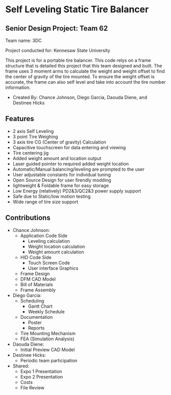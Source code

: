 # Self Leveling Static Tire Balancer

## Senior Design Project: Team 62
 Team name: 3DC
 
 Project conducted for: Kennesaw State University
 
This project is for a portable tire balancer. This code relys on a frame structure that is detailed this project that this team designed and built.
The frame uses 3 moment arms to calculate the weight and weight offset to find the center of gravity of the tire mounted.
To ensure the weight offset is accurate, the frame can also self level and take into account the tire number information.

 - Created By: Chance Johnson, Diego Garcia, Daouda Diene, and Destinee Hicks
 
## Features
 - 2 axis Self Leveling
 - 3 point Tire Weighing
 - 3 axis tire CG (Center of gravity) Calculation
 - Capacitive touchscreen for data entering and viewing
 - Tire centering jig
 - Added weight amount and location output
 - Laser guided pointer to required added weight location
 - Automatic/Manual balancing/leveling are prompted to the user
 - User adjustable constants for individual tuning
 - Open Source Design for user firendly modding
 - lightweight & Foldable frame for easy storage
 - Low Energy (relatively) PD2&3/QC2&3 power supply support
 - Safe due to Static/low motion testing
 - Wide range of tire size support

## Contributions
- Chance Johnson:
  - Application Code Side
    - Leveling calculation
    - Weight location calculation
    - Weight amount calculation
  - HID Code Side
    - Touch Screen Code
    - User interface Graphics
  - Frame Design
  - DFM CAD Model
  - Bill of Materials
  - Frame Assembly
- Diego Garcia:
  - Scheduling
    - Gantt Chart
    - Weekly Schedule
  - Documentation
    - Poster
    - Reports
  - Tire Mounting Mechanism
  - FEA (Simulation Analysis)
- Daouda Diene:
  - Initial Preview CAD Model
- Destinee Hicks:
  - Periodic team participation
- Shared:
  - Expo 1 Presentation
  - Expo 2 Presentation
  - Costs
  - File Review
